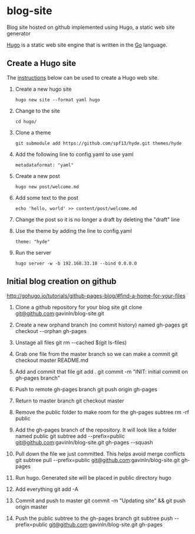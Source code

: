 # blog-site
Blog site hosted on github implemented using Hugo, a static web site generator

[Hugo][10] is a static web site engine that is written in the [Go][20]
language.

[10]: https://gohugo.io/
[20]: https://golang.org/

## Create a Hugo site

The [instructions][30] below can be used to create a Hugo web site.

[30]: http://gohugo.io/overview/introduction

1. Create a new hugo site

    ```
    hugo new site --format yaml hugo
    ```

2. Change to the site

    ```
    cd hugo/
    ```

3. Clone a theme

    ```
    git submodule add https://github.com/spf13/hyde.git themes/hyde
    ```

4. Add the following line to config.yaml to use yaml

    ```
    metadataformat: "yaml"
    ```

5. Create a new post

    ```
    hugo new post/welcome.md
    ```

6. Add some text to the post

    ```
    echo 'hello, world' >> content/post/welcome.md
    ```

7. Change the post so it is no longer a draft by deleting the "draft" line

8. Use the theme by adding the line to config.yaml

    ```
    theme: "hyde"
    ```

9. Run the server

    ```
    hugo server -w -b 192.168.33.10 --bind 0.0.0.0
    ```

## Initial blog creation on github
http://gohugo.io/tutorials/github-pages-blog/#find-a-home-for-your-files

1. Clone a github repository for your blog site
git clone git@github.com:gavinln/blog-site.git

2. Create a new orphand branch (no commit history) named gh-pages
git checkout --orphan gh-pages

3. Unstage all files
git rm --cached $(git ls-files)

4. Grab one file from the master branch so we can make a commit
git checkout master README.md

5. Add and commit that file
git add .
git commit -m "INIT: initial commit on gh-pages branch"

6. Push to remote gh-pages branch
git push origin gh-pages

7. Return to master branch
git checkout master

8. Remove the public folder to make room for the gh-pages subtree
rm -rf public

9. Add the gh-pages branch of the repository. It will look like a folder named public
git subtree add --prefix=public git@github.com:gavinln/blog-site.git gh-pages --squash

10. Pull down the file we just committed. This helps avoid merge conflicts
git subtree pull --prefix=public git@github.com:gavinln/blog-site.git gh-pages

11. Run hugo. Generated site will be placed in public directory
hugo

12. Add everything
git add -A

13. Commit and push to master
git commit -m "Updating site" && git push origin master

14. Push the public subtree to the gh-pages branch
git subtree push --prefix=public git@github.com:gavinln/blog-site.git gh-pages
